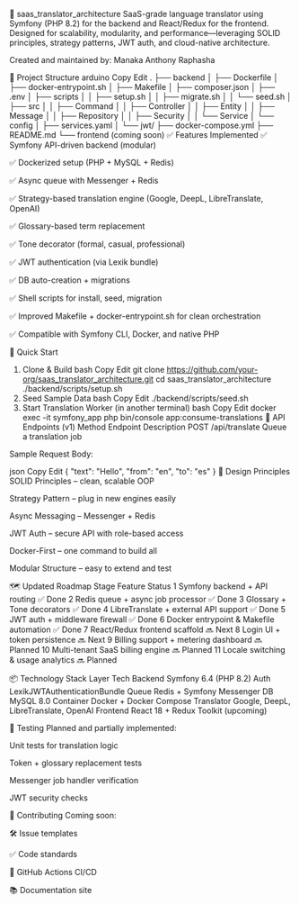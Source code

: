 🧠 saas_translator_architecture
SaaS-grade language translator using Symfony (PHP 8.2) for the backend and React/Redux for the frontend. Designed for scalability, modularity, and performance—leveraging SOLID principles, strategy patterns, JWT auth, and cloud-native architecture.





Created and maintained by: Manaka Anthony Raphasha

🧱 Project Structure
arduino
Copy
Edit
.
├── backend
│   ├── Dockerfile
│   ├── docker-entrypoint.sh
│   ├── Makefile
│   ├── composer.json
│   ├── .env
│   ├── scripts
│   │   ├── setup.sh
│   │   ├── migrate.sh
│   │   └── seed.sh
│   ├── src
│   │   ├── Command
│   │   ├── Controller
│   │   ├── Entity
│   │   ├── Message
│   │   ├── Repository
│   │   ├── Security
│   │   └── Service
│   └── config
│       ├── services.yaml
│       └── jwt/
├── docker-compose.yml
├── README.md
└── frontend (coming soon)
✅ Features Implemented
 ✅ Symfony API-driven backend (modular)

 ✅ Dockerized setup (PHP + MySQL + Redis)

 ✅ Async queue with Messenger + Redis

 ✅ Strategy-based translation engine (Google, DeepL, LibreTranslate, OpenAI)

 ✅ Glossary-based term replacement

 ✅ Tone decorator (formal, casual, professional)

 ✅ JWT authentication (via Lexik bundle)

 ✅ DB auto-creation + migrations

 ✅ Shell scripts for install, seed, migration

 ✅ Improved Makefile + docker-entrypoint.sh for clean orchestration

 ✅ Compatible with Symfony CLI, Docker, and native PHP

🚀 Quick Start
1. Clone & Build
bash
Copy
Edit
git clone https://github.com/your-org/saas_translator_architecture.git
cd saas_translator_architecture
./backend/scripts/setup.sh
2. Seed Sample Data
bash
Copy
Edit
./backend/scripts/seed.sh
3. Start Translation Worker (in another terminal)
bash
Copy
Edit
docker exec -it symfony_app php bin/console app:consume-translations
📡 API Endpoints (v1)
Method	Endpoint	Description
POST	/api/translate	Queue a translation job

Sample Request Body:

json
Copy
Edit
{
  "text": "Hello",
  "from": "en",
  "to": "es"
}
🧠 Design Principles
SOLID Principles – clean, scalable OOP

Strategy Pattern – plug in new engines easily

Async Messaging – Messenger + Redis

JWT Auth – secure API with role-based access

Docker-First – one command to build all

Modular Structure – easy to extend and test

🗺 Updated Roadmap
Stage	Feature	Status
1	Symfony backend + API routing	✅ Done
2	Redis queue + async job processor	✅ Done
3	Glossary + Tone decorators	✅ Done
4	LibreTranslate + external API support	✅ Done
5	JWT auth + middleware firewall	✅ Done
6	Docker entrypoint & Makefile automation	✅ Done
7	React/Redux frontend scaffold	🔜 Next
8	Login UI + token persistence	🔜 Next
9	Billing support + metering dashboard	🔜 Planned
10	Multi-tenant SaaS billing engine	🔜 Planned
11	Locale switching & usage analytics	🔜 Planned

📦 Technology Stack
Layer	Tech
Backend	Symfony 6.4 (PHP 8.2)
Auth	LexikJWTAuthenticationBundle
Queue	Redis + Symfony Messenger
DB	MySQL 8.0
Container	Docker + Docker Compose
Translator	Google, DeepL, LibreTranslate, OpenAI
Frontend	React 18 + Redux Toolkit (upcoming)

🧪 Testing
Planned and partially implemented:

Unit tests for translation logic

Token + glossary replacement tests

Messenger job handler verification

JWT security checks

🤝 Contributing
Coming soon:

🛠 Issue templates

✅ Code standards

🧪 GitHub Actions CI/CD

📚 Documentation site